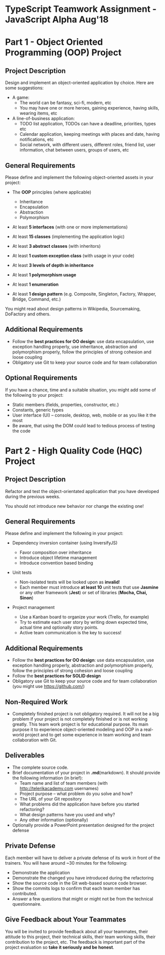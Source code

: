 # TypeScript Teamwork Assignment - JavaScript Alpha Aug'18

# Part 1 - Object Oriented Programming (OOP) Project

## Project Description 

Design and implement an object-oriented application by choice. Here are some suggestions:
- A game:
    - The world can be fantasy, sci-fi, modern, etc
    - You may have one or more heroes, gaining experience, having skills, wearing items, etc
- A line-of-business application:
    - TODO list application, TODOs can have a deadline, priorities, types etc
    - Calendar application, keeping meetings with places and date, having notifications, etc
    - Social network, with different users, different roles, friend list, user information, chat between users, groups of users, etc

## General Requirements
Please define and implement the following object-oriented assets in your project:

- The **OOP** principles (where applicable)
    - Inheritance
    - Encapsulation
    - Abstraction
    - Polymorphism

- At least **5 interfaces** (with one or more implementations)
- At least **15 classes** (implementing the application logic)
- At least **3 abstract classes** (with inheritors)
- At least **1 custom exception class** (with usage in your code) 
- At least **3 levels of depth in inheritance**
- At least **1 polymorphism usage**
- At least **1 enumeration**
- At least **1 design pattern** (e.g. Composite, Singleton, Factory, Wrapper, Bridge, Command,  etc.)

You might read about design patterns in Wikipedia, Sourcemaking, DoFactory and others.

## Additional Requirements
- Follow the **best practices for OO design**: use data encapsulation, use exception handling properly, use inheritance, abstraction and polymorphism properly, follow the principles of strong cohesion and loose coupling
- Obligatory use Git to keep your source code and for team collaboration 

## Optional Requirements
If you have a chance, time and a suitable situation, you might add some of the following to your project:

- Static members (fields, properties, constructor, etc.)
- Constants, generic types
- User interface (UI) – console, desktop, web, mobile or as you like it the most
- Be aware, that using the DOM could lead to tedious process of testing the code


# Part 2 - High Quality Code (HQC) Project

## Project Description

Refactor and test the object-orientated application that you have developed during the previous weeks. 

You should not introduce new behavior nor change the existing one!

## General Requirements

Please define and implement the following in your project:

- Dependency inversion container (using InversifyJS)
    - Favor composition over inheritance
    - Introduce object lifetime management
    - Introduce convention based binding

- Unit tests
    - Non-isolated tests will be looked upon as **invalid**!
    - Each member must introduce **at least 10** unit tests that use **Jasmine** or any other framework (**Jest**) or set of libraries (**Mocha, Chai, Sinon**)

- Project management
    - Use a Kanban board to organize your work (Trello, for example)
    - Try to estimate each user story by writing down expected time, actual time and optionally story points.
    - Active team communication is the key to success!

## Additional Requirements

- Follow the **best practices for OO design**: use data encapsulation, use exception handling properly, abstraction and polymorphism properly, follow the principles of strong cohesion and loose coupling
- Follow the **best practices for SOLID design**
- Obligatory use Git to keep your source code and for team collaboration (you might use https://github.com/)

## Non-Required Work

- Completely finished project is not obligatory required. It will not be a big problem if your project is not completely finished or is not working greatly. This team work project is for educational purpose. Its main purpose it to experience object-oriented modeling and OOP in a real-world project and to get some experience in team working and team collaboration with Git.

## Deliverables

- The complete source code.
- Brief documentation of your project in **.md**(markdown). It should provide the following information (in brief):
    - Team name and list of team members (with http://telerikacademy.com usernames)
    - Project purpose – what problem do you solve and how?
    - The URL of your Git repository
    - What problems did the application have before you started refactoring?
    - What design patterns have you used and why?
    - Any other information (optionally)
- Optionally provide a PowerPoint presentation designed for the project defense

## Private Defense

Each member will have to deliver a private defense of its work in front of the trainers. You will have around ~30 minutes for the following:

- Demonstrate the application
- Demonstrate the changed you have introduced during the refactoring
- Show the source code in the Git web-based source code browser.
- Show the commits logs to confirm that each team member has contributed.
- Answer a few questions that might or might not be from the technical questionnaire.

## Give Feedback about Your Teammates

You will be invited to provide feedback about all your teammates, their attitude to this project, their technical skills, their team working skills, their contribution to the project, etc. The feedback is important part of the project evaluation so **take it seriously and be honest**.

